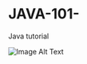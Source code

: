 # JAVA-101-
Java tutorial

<img src="https://drive.google.com/file/d/1M_n8AP6c11cIlt1-VkUwAsJBnfyCPcbD/view" alt="Image Alt Text">
